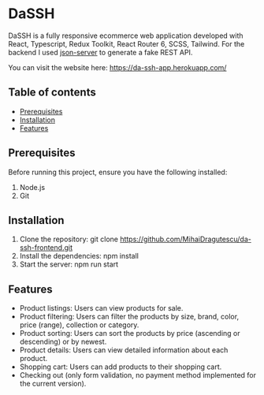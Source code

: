 # DaSSH

DaSSH is a fully responsive ecommerce web application developed with React, Typescript, Redux Toolkit, React Router 6, SCSS, Tailwind. For the backend I used [json-server](https://github.com/typicode/json-server) to generate a fake REST API.

You can visit the website here: https://da-ssh-app.herokuapp.com/

## Table of contents

- [Prerequisites](#prerequisites)
- [Installation](#installation)
- [Features](#features)

## Prerequisites

Before running this project, ensure you have the following installed:

1. Node.js
2. Git

## Installation

1. Clone the repository: git clone https://github.com/MihaiDragutescu/da-ssh-frontend.git
2. Install the dependencies: npm install
3. Start the server: npm run start

## Features

* Product listings: Users can view products for sale.
* Product filtering: Users can filter the products by size, brand, color, price (range), collection or category.
* Product sorting: Users can sort the products by price (ascending or descending) or by newest.
* Product details: Users can view detailed information about each product.
* Shopping cart: Users can add products to their shopping cart.
* Checking out (only form validation, no payment method implemented for the current version).

